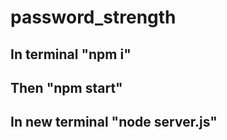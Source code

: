 # password_strength

## In terminal "npm i"
## Then "npm start"
## In new terminal "node server.js"

